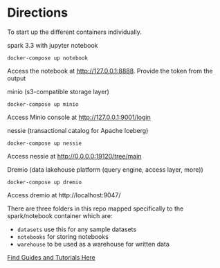 # Directions

To start up the different containers individually.

spark 3.3 with jupyter notebook

```
docker-compose up notebook
```
Access the notebook at http://127.0.0.1:8888. Provide the token from the output 

minio (s3-compatible storage layer)
```
docker-compose up minio
```
Access Minio console at http://127.0.0.1:9001/login

nessie (transactional catalog for Apache Iceberg)

```
docker-compose up nessie
```
Access nessie at http://0.0.0.0:19120/tree/main  

Dremio (data lakehouse platform (query engine, access layer, more))
```
docker-compose up dremio
```
Access dremio at http://localhost:9047/ 

There are three folders in this repo mapped specifically to the spark/notebook container which are:

- `datasets` use this for any sample datasets
- `notebooks` for storing notebooks
- `warehouse` to be used as a warehouse for written data

[Find Guides and Tutorials Here](https://github.com/developer-advocacy-dremio/quick-guides-from-dremio)
